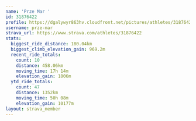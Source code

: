 ```yaml
---
name: 'Prze Mar '
id: 31876422
profile: https://dgalywyr863hv.cloudfront.net/pictures/athletes/31876422/22548952/6/large.jpg
username: prze-mar
strava_url: https://www.strava.com/athletes/31876422
stats:
  biggest_ride_distance: 180.04km
  biggest_climb_elevation_gain: 969.2m
  recent_ride_totals:
    count: 10
    distance: 458.06km
    moving_time: 17h 14m
    elevation_gain: 1806m
  ytd_ride_totals:
    count: 47
    distance: 1352km
    moving_time: 50h 08m
    elevation_gain: 10177m
layout: strava_member
--- 
```

